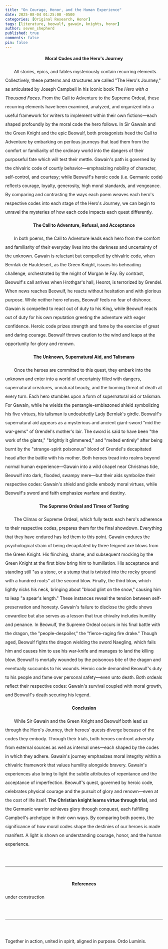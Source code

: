 ```yaml
---
title: "On Courage, Honor, and the Human Experience"
date: 2025-08-04 01:25:00 -0500
categories: [Original Research, Honor]
tags: [literature, beowulf, gawain, knights, honor]
author: seven_shepherd
published: true
comments: false
pin: false
---
```


<style>
/* in your main CSS (e.g. assets/css/style.css) */
.references {
  padding: 0;
  margin: 0;
}

.references li {
  list-style: none;
  margin-bottom: 1em;           /* space between entries */
  padding-left: 1.5em;          /* amount of hanging indent */
  text-indent: -1.5em;          /* pulls first line back */
  line-height: 2;               /* nicer readability */
}

p.titles {
  text-align:center;
  margin-top: 0;
  margin-bottom: 0;
  font-weight:bold;
}

body {
  line-height: 2;
}

a.alterlink {
  color:Silver;
}
</style>

<p class="titles">Moral Codes and the Hero's Journey</p>

<p style="text-indent:2em;">
All stories, epics, and fables mysteriously contain recurring elements. Collectively, these patterns and structures are called "The Hero's Journey," as articulated by Joseph Campbell in his iconic book <em>The Hero with a Thousand Faces</em>. From the Call to Adventure to the Supreme Ordeal, these recurring elements have been examined, analyzed, and organized into a useful framework for writers to implement within their own fictions&mdash;each shaped profoundly by the moral code the hero follows. In Sir Gawain and the Green Knight and the epic Beowulf, both protagonists heed the Call to Adventure by embarking on perilous journeys that lead them from the comfort or familiarity of the ordinary world into the dangers of their purposeful fate which will test their mettle. Gawain's path is governed by the chivalric code of courtly behavior&mdash;emphasizing nobility of character, self-control, and courtesy; while Beowulf's heroic code (i.e. Germanic code) reflects courage, loyalty, generosity, high moral standards, and vengeance. By comparing and contrasting the ways each poem weaves each hero's respective codes into each stage of the Hero's Journey, we can begin to unravel the mysteries of how each code impacts each quest differently.</p>

<p class="titles">The Call to Adventure, Refusal, and Acceptance</p>

<p style="text-indent:2em;">
In both poems, the Call to Adventure leads each hero from the comfort and familiarity of their everyday lives into the darkness and uncertainty of the unknown. Gawain is reluctant but compelled by chivalric code, when Bernlak de Hautdesert, as the Green Knight, issues his beheading challenge, orchestrated by the might of Morgan le Fay. By contrast, Beowulf's call arrives when Hrothgar's hall, Heorot, is terrorized by Grendel. When news reaches Beowulf, he reacts without hesitation and with glorious purpose. While neither hero refuses, Beowulf feels no fear of dishonor. Gawain is compelled to react out of duty to his King, while Beowulf reacts out of duty for his own reputation greeting the adventure with eager confidence. Heroic code prizes strength and fame by the exercise of great and daring courage. Beowulf throws caution to the wind and leaps at the opportunity for glory and renown.</p>

<p class="titles">The Unknown, Supernatural Aid, and Talismans</p>

<p style="text-indent:2em;">
Once the heroes are committed to this quest, they embark into the unknown and enter into a world of uncertainty filled with dangers, supernatural creatures, unnatural beauty, and the looming threat of death at every turn. Each hero stumbles upon a form of supernatural aid or talisman. For Gawain, while he wields the pentangle-emblazoned shield symbolizing his five virtues, his talisman is undoubtedly Lady Bernlak's girdle. Beowulf's supernatural aid appears as a mysterious and ancient giant-sword "mid the war-gems" of Grendel's mother's lair. The sword is said to have been "the work of the giants," "brightly it glimmered," and "melted entirely" after being burnt by the "strange-spirit poisonous" blood of Grendel's decapitated head after the battle with his mother. Both heroes tread into realms beyond normal human experience&mdash;Gawain into a wild chapel near Christmas tide, Beowulf into dark, flooded, swampy mere&mdash;but their aids symbolize their respective codes: Gawain's shield and girdle embody moral virtues, while Beowulf's sword and faith emphasize warfare and destiny.</p>

<p class="titles">The Supreme Ordeal and Times of Testing</p>

<p style="text-indent:2em;">
The Climax or Supreme Ordeal, which fully tests each hero's adherence to their respective codes, prepares them for the final showdown. Everything that they have endured has led them to this point. Gawain endures the psychological strain of being decapitated by three feigned axe blows from the Green Knight. His flinching, shame, and subsequent mocking by the Green Knight at the first blow bring him to humiliation. His acceptance and standing still "as a stone, or a stump that is twisted into the rocky ground with a hundred roots" at the second blow. Finally, the third blow, which lightly nicks his neck, bringing about "blood glint on the snow," causing him to leap "a spear's length." These instances reveal the tension between self-preservation and honesty. Gawain's failure to disclose the girdle shows cowardice but also serves as a lesson that true chivalry includes humility and penance. In Beowulf, the Supreme Ordeal occurs in his final battle with the dragon, the "people-despoiler," the "fierce-raging fire drake." Though aged, Beowulf fights the dragon wielding the sword Naegling, which fails him and causes him to use his war-knife and manages to land the killing blow. Beowulf is mortally wounded by the poisonous bite of the dragon and eventually succumbs to his wounds. Heroic code demanded Beowulf's duty to his people and fame over personal safety&mdash;even unto death. Both ordeals reflect their respective codes: Gawain's survival coupled with moral growth, and Beowulf's death securing his legend.</p>

<p class="titles">Conclusion</p>

<p style="text-indent:2em;">
While Sir Gawain and the Green Knight and Beowulf both lead us through the Hero's Journey, their heroes' quests diverge because of the codes they embody. Through their trials, both heroes confront adversity from external sources as well as internal ones&mdash;each shaped by the codes in which they adhere. Gawain's journey emphasizes moral integrity within a chivalric framework that values humility alongside bravery. Gawain's experiences also bring to light the subtle attributes of repentance and the acceptance of imperfection. Beowulf's quest, governed by heroic code, celebrates physical courage and the pursuit of glory and renown&mdash;even at the cost of life itself. <strong>The Christian knight learns virtue through trial</strong>, and the Germanic warrior achieves glory through conquest, each fulfilling Campbell's archetype in their own ways. By comparing both poems, the significance of how moral codes shape the destinies of our heroes is made manifest. A light is shown on understanding courage, honor, and the human experience.</p>

<br>

<hr>

<br>

<div style="text-align:center;font-weight: bold;">References</div>

under construction

<!-- <span></span>

<ul class="references">

</ul> -->



<br>

<hr>

<br>

Together in action, united in spirit, aligned in purpose. Ordo Luminis.

<script>
    var refTagger = {
        settings: {
            bibleVersion: 'NLT',
            tooltipStyle: 'dark'
        }
    };

    (function(d, t) {
        var n=d.querySelector('[nonce]');
        refTagger.settings.nonce = n && (n.nonce||n.getAttribute('nonce'));
        var g = d.createElement(t), s = d.getElementsByTagName(t)[0];
        g.src = 'https://api.reftagger.com/v2/RefTagger.js';
        g.nonce = refTagger.settings.nonce;
        s.parentNode.insertBefore(g, s);
    }(document, 'script'));
</script>
